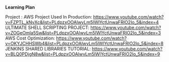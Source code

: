**Learning Plan**






Project : 
AWS Project Used In Production: https://www.youtube.com/watch?v=FZPTL_kNvXc&list=PLdpzxOOAlwvLm5lWlYctUnwaFRIO2Io_5&index=4
ULTIMATE SHELL SCRIPTING PROJECT: https://www.youtube.com/watch?v=ZOGeOmla5Sw&list=PLdpzxOOAlwvLm5lWlYctUnwaFRIO2Io_5&index=3
AWS Cost Optimization: https://www.youtube.com/watch?v=OKYJCHHSWb4&list=PLdpzxOOAlwvLm5lWlYctUnwaFRIO2Io_5&index=8
JENKINS SHARED LIBRARIES TUTORIAL: https://www.youtube.com/watch?v=BLQ0PDjgN8w&list=PLdpzxOOAlwvLm5lWlYctUnwaFRIO2Io_5&index=9
